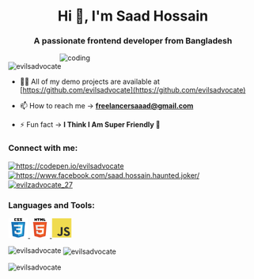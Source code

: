 <h1 align="center">Hi 👋, I'm Saad Hossain</h1>
<h3 align="center">A passionate frontend developer from Bangladesh</h3>

<img align="right" alt="coding" width="400"  src="https://thumbs.gfycat.com/DevotedAchingAnhinga-max-1mb.gif">

<p align="left"> <img src="https://komarev.com/ghpvc/?username=evilsadvocate&label=Profile%20views&color=0e75b6&style=flat" alt="evilsadvocate" /> </p>

- 👨‍💻 All of my demo projects are available at [https://github.com/evilsadvocate](https://github.com/evilsadvocate)

- 📫 How to reach me -> **freelancersaaad@gmail.com**

- ⚡ Fun fact -> **I Think I Am Super Friendly 🤗**

<h3 align="left">Connect with me:</h3>
<p align="left">
<a href="https://codepen.io/evilsadvocate" target="blank"><img align="center" src="https://raw.githubusercontent.com/rahuldkjain/github-profile-readme-generator/master/src/images/icons/Social/codepen.svg" alt="https://codepen.io/evilsadvocate" height="30" width="40" /></a>
<a href="https://www.facebook.com/saad.hossain.haunted.joker/" target="blank"><img align="center" src="https://raw.githubusercontent.com/rahuldkjain/github-profile-readme-generator/master/src/images/icons/Social/facebook.svg" alt="https://www.facebook.com/saad.hossain.haunted.joker/" height="30" width="40" /></a>
<a href="https://instagram.com/devilz_advocate27" target="blank"><img align="center" src="https://raw.githubusercontent.com/rahuldkjain/github-profile-readme-generator/master/src/images/icons/Social/instagram.svg" alt="evilzadvocate_27" height="30" width="40" /></a>
</p>

<h3 align="left">Languages and Tools:</h3>
<p align="left"> <a href="https://www.w3schools.com/css/" target="_blank" rel="noreferrer"> <img src="https://raw.githubusercontent.com/devicons/devicon/master/icons/css3/css3-original-wordmark.svg" alt="css3" width="40" height="40"/> </a> <a href="https://www.w3.org/html/" target="_blank" rel="noreferrer"> <img src="https://raw.githubusercontent.com/devicons/devicon/master/icons/html5/html5-original-wordmark.svg" alt="html5" width="40" height="40"/> </a> <a href="https://developer.mozilla.org/en-US/docs/Web/JavaScript" target="_blank" rel="noreferrer"> <img src="https://raw.githubusercontent.com/devicons/devicon/master/icons/javascript/javascript-original.svg" alt="javascript" width="40" height="40"/> </a> </p>

<p><img align="left" src="https://github-readme-stats.vercel.app/api/top-langs?username=evilsadvocate&show_icons=true&locale=en&layout=compact" alt="evilsadvocate" /></p>

<p>&nbsp;<img align="center" src="https://github-readme-stats.vercel.app/api?username=evilsadvocate&show_icons=true&locale=en" alt="evilsadvocate" /></p>

<p><img align="center" src="https://github-readme-streak-stats.herokuapp.com/?user=evilsadvocate&" alt="evilsadvocate" /></p>
